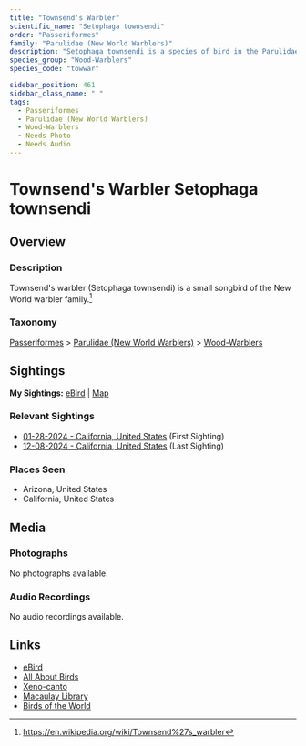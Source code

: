 ```yaml
---
title: "Townsend's Warbler"
scientific_name: "Setophaga townsendi"
order: "Passeriformes"
family: "Parulidae (New World Warblers)"
description: "Setophaga townsendi is a species of bird in the Parulidae (New World Warblers) family. It has been observed 4 times."
species_group: "Wood-Warblers"
species_code: "towwar"

sidebar_position: 461
sidebar_class_name: " "
tags: 
  - Passeriformes
  - Parulidae (New World Warblers)
  - Wood-Warblers
  - Needs Photo
  - Needs Audio
---
```


# Townsend's Warbler <span className='sci_name'>Setophaga townsendi</span>

## Overview

### Description
Townsend's warbler (Setophaga townsendi) is a small songbird of the New World warbler family.[^1]

[^1]: https://en.wikipedia.org/wiki/Townsend%27s_warbler

### Taxonomy
[Passeriformes](/tags/passeriformes) > [Parulidae (New World Warblers)](/tags/parulidae-new-world-warblers) > [Wood-Warblers](/tags/wood-warblers)


## Sightings

**My Sightings:** [eBird](https://ebird.org/lifelist?r=world&time=life&spp=towwar) | [Map](/map?species_code=towwar)

### Relevant Sightings

* [01-28-2024 - California, United States](https://ebird.org/checklist/S160073236) (First Sighting)
* [12-08-2024 - California, United States](https://ebird.org/checklist/S204849205) (Last Sighting)

### Places Seen

* Arizona, United States
* California, United States



## Media
### Photographs
No photographs available.

### Audio Recordings
No audio recordings available.

## Links
* [eBird](https://ebird.org/species/towwar) 
* [All About Birds](https://www.allaboutbirds.org/guide/towwar) 
* [Xeno-canto](https://www.xeno-canto.org/species/setophaga-townsendi) 
* [Macaulay Library](https://search.macaulaylibrary.org/catalog?taxonCode=towwar&sort=rating_rank_desc)
* [Birds of the World](https://birdsoftheworld.org/bow/species/towwar)
